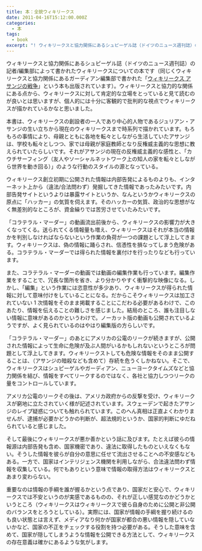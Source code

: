 ```yaml
---
title: 本：全貌ウィキリークス
date: 2011-04-16T15:12:00.000Z
categories:
  - 本
tags:
  - book
excerpt: "! ウィキリークスと協力関係にあるシュピーゲル誌（ドイツのニュース週刊誌）の記者/編集部によって書かれたウィキリークスについての本です（同じくウィキリークスと協力関係にあるガーディアン編集部で書かれた「ウィキリークス アサンジの戦争!」という本も出版されています）。ウィキリークスと協力的な関係にある点から、ウィキリークスに対して肯定的な立場をとっていると見て読むのが良いとは思いますが、個人的には十分に客観的で批判的な視点でウィキリークスが描かれているかなと思いました。"
---
```


ウィキリークスと協力関係にあるシュピーゲル誌（ドイツのニュース週刊誌）の記者/編集部によって書かれたウィキリークスについての本です（同じくウィキリークスと協力関係にあるガーディアン編集部で書かれた「[ウィキリークス アサンジの戦争](http://www.amazon.co.jp/gp/product/4062168502?ie=UTF8&tag=yutakayamaguc-22&linkCode=as2&camp=247&creative=7399&creativeASIN=4062168502)」という本も出版されています）。ウィキリークスと協力的な関係にある点から、ウィキリークスに対して肯定的な立場をとっていると見て読むのが良いとは思いますが、個人的には十分に客観的で批判的な視点でウィキリークスが描かれているかなと思いました。

本書は、ウィキリークスの創設者の一人であり中心的人物であるジュリアン・アサンジの生い立ちから現在のウィキリークスまで時系列で描かれています。もろもろの事情により、母親とともに各地を転々としながら生活していたアサンジは、学校も転々としつつ、家では母親が家庭教師となり反権威主義的な思想に教えられていたらしいです。それがアサンジの現在の反権威主義的な感性と、「カウチサーフィング（友人やソーシャルネットワーク上の知人の家を転々としながら世界を動き回る）」のような行動のスタイルの源となっている。

ウィキリークス創立初期に公開された情報は内部告発によるものよりも、インターネット上から（違法/合法問わず）発掘してきた情報であったみたいです。内部告発サイトというよりは暴露サイトというか、なんというかウィキリークスの原点に「ハッカー」の気質を伺えます。そのハッカーの気質、政治的な思想がなく無差別的なところが、資金繰りでは苦労させていたみたいです。

「コラテラル・マーダー」の動画流出前後から、ウィキリークスの影響力が大きくなってくる。送られてくる情報量も増え、ウィキリークスはそれが本当の情報かを判別しなければならないという作業の負荷が一つの課題として浮上してきます。ウィキリークスは、偽の情報に踊らされ、信憑性を損なってしまう危険がある。コラテラル・マーダーでは得られた情報を裏付けを行ったりなども行っています。

また、コラテラル・マーダーの動画では動画の編集作業も行っています。編集作業をすることで、冗長な箇所を省き、より分かりやすく衝撃的な映像になる。しかし、「編集」という作業には恣意性が多少あり、ウィキリークスが得られた情報に対して意味付けをしていることになる。だからこそウィキリークスは加工されていない 1 次情報をそのまま掲載することにこだわる必要があるわけで、このあたり、情報を伝えることの難しさを感じました。結局のところ、誰も注目しない情報に意味があるのかというわけで。ノーカット版の動画も公開されているようですが、よく見られているのはやはり編集版の方らしいです。

「コラテラル・マーダー」のあとにアメリカの公電のリークが続きますが、公開された情報によって生命に危険が及ぶ人間がいるかもしれないというところが問題として浮上してきます。ウィキリークストしても危険な情報をそのまま公開することは、（アサンジの暗殺なども含めて）存続を危うくしかねない。そこで、ウィキリークスはシュピーゲルやガーディアン、ニューヨークタイムズなどと協力関係を結び、情報をすべてリークするのではなく、各社と協力しつつリークの量をコントロールしています。

アメリカ公電のリークその後は、アメリカ政府からの反撃を受け、ウィキリークスが窮地に立たされていく様が記述されています。スウェーデンで起きたアサンジのレイプ疑惑についても触れられています。このへん真相は正直よくわかりませんが、逮捕が必要かどうかの判断が、超法規的というか、国家的判断にゆだねられていると感じました。

そして最後にウィキリークスが悪か善かという話に及びます。たとえば彼らの情報源は内部告発も含め、国家機密であり、違法に取得したものといえなくもない。そうした情報を彼らが自分の意思に任せて流出させることへの不安感などもある。一方で、国家はインテリジェンス機関を利用しながら、合法違法問わず情報を収集している。何でもありという意味で情報の取得方法はウィキリークスとあまり変わらない。

重要なのは情報の手綱を誰が握るかという点であり、国家だと安心で、ウィキリークスでは不安というのが実感であるものの、それが正しい感覚なのかどうかというところ（ウィキリークスはウィキリークスで彼ら自身のために公開と非公開のバランスをとろうとしている）。実際には、国家が情報の手綱を握り続けるのも良い状態とは言えず、メディアなり何かが国家が都合の悪い情報を隠していないかなど、国家の不正をチェックする役割を持つ必要がある。そうした意味を含めて、国家が隠してしまうような情報を公開できる方法として、ウィキリークスの存在意義は確かにあるような気がします。
